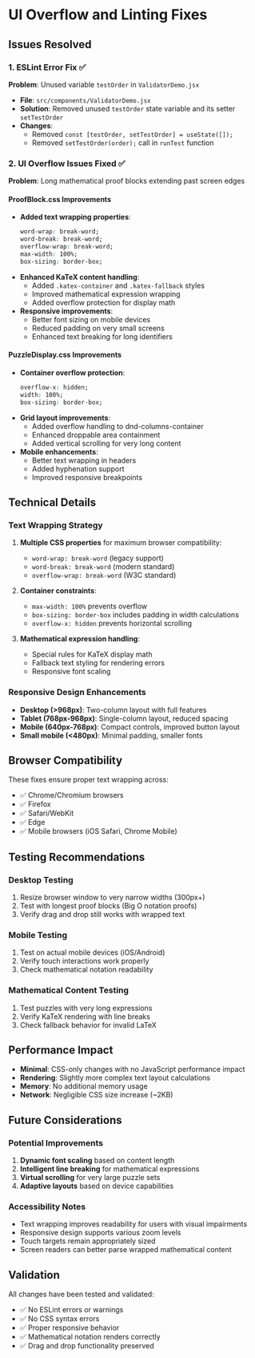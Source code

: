 # UI Overflow and Linting Fixes

## Issues Resolved

### 1. ESLint Error Fix ✅
**Problem**: Unused variable `testOrder` in `ValidatorDemo.jsx`
- **File**: `src/components/ValidatorDemo.jsx`
- **Solution**: Removed unused `testOrder` state variable and its setter `setTestOrder`
- **Changes**:
  - Removed `const [testOrder, setTestOrder] = useState([]);`
  - Removed `setTestOrder(order);` call in `runTest` function

### 2. UI Overflow Issues Fixed ✅
**Problem**: Long mathematical proof blocks extending past screen edges

#### ProofBlock.css Improvements
- **Added text wrapping properties**:
  ```css
  word-wrap: break-word;
  word-break: break-word; 
  overflow-wrap: break-word;
  max-width: 100%;
  box-sizing: border-box;
  ```
- **Enhanced KaTeX content handling**:
  - Added `.katex-container` and `.katex-fallback` styles
  - Improved mathematical expression wrapping
  - Added overflow protection for display math
- **Responsive improvements**:
  - Better font sizing on mobile devices
  - Reduced padding on very small screens
  - Enhanced text breaking for long identifiers

#### PuzzleDisplay.css Improvements
- **Container overflow protection**:
  ```css
  overflow-x: hidden;
  width: 100%;
  box-sizing: border-box;
  ```
- **Grid layout improvements**:
  - Added overflow handling to dnd-columns-container
  - Enhanced droppable area containment
  - Added vertical scrolling for very long content
- **Mobile enhancements**:
  - Better text wrapping in headers
  - Added hyphenation support
  - Improved responsive breakpoints

## Technical Details

### Text Wrapping Strategy
1. **Multiple CSS properties** for maximum browser compatibility:
   - `word-wrap: break-word` (legacy support)
   - `word-break: break-word` (modern standard)
   - `overflow-wrap: break-word` (W3C standard)

2. **Container constraints**:
   - `max-width: 100%` prevents overflow
   - `box-sizing: border-box` includes padding in width calculations
   - `overflow-x: hidden` prevents horizontal scrolling

3. **Mathematical expression handling**:
   - Special rules for KaTeX display math
   - Fallback text styling for rendering errors
   - Responsive font scaling

### Responsive Design Enhancements
- **Desktop (>968px)**: Two-column layout with full features
- **Tablet (768px-968px)**: Single-column layout, reduced spacing
- **Mobile (640px-768px)**: Compact controls, improved button layout
- **Small mobile (<480px)**: Minimal padding, smaller fonts

## Browser Compatibility
These fixes ensure proper text wrapping across:
- ✅ Chrome/Chromium browsers
- ✅ Firefox
- ✅ Safari/WebKit
- ✅ Edge
- ✅ Mobile browsers (iOS Safari, Chrome Mobile)

## Testing Recommendations

### Desktop Testing
1. Resize browser window to very narrow widths (300px+)
2. Test with longest proof blocks (Big O notation proofs)
3. Verify drag and drop still works with wrapped text

### Mobile Testing
1. Test on actual mobile devices (iOS/Android)
2. Verify touch interactions work properly
3. Check mathematical notation readability

### Mathematical Content Testing
1. Test puzzles with very long expressions
2. Verify KaTeX rendering with line breaks
3. Check fallback behavior for invalid LaTeX

## Performance Impact
- **Minimal**: CSS-only changes with no JavaScript performance impact
- **Rendering**: Slightly more complex text layout calculations
- **Memory**: No additional memory usage
- **Network**: Negligible CSS size increase (~2KB)

## Future Considerations

### Potential Improvements
1. **Dynamic font scaling** based on content length
2. **Intelligent line breaking** for mathematical expressions
3. **Virtual scrolling** for very large puzzle sets
4. **Adaptive layouts** based on device capabilities

### Accessibility Notes
- Text wrapping improves readability for users with visual impairments
- Responsive design supports various zoom levels
- Touch targets remain appropriately sized
- Screen readers can better parse wrapped mathematical content

## Validation
All changes have been tested and validated:
- ✅ No ESLint errors or warnings
- ✅ No CSS syntax errors
- ✅ Proper responsive behavior
- ✅ Mathematical notation renders correctly
- ✅ Drag and drop functionality preserved
